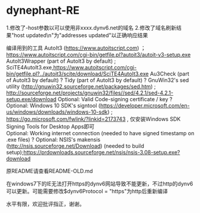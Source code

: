 # dynephant-RE
1.修改了-host参数以可以使用非xxxx.dynv6.net的域名 
2.修改了域名刷新结果"host updated\n"为"addresses updated"以正确响应结果 


编译用到的工具 
AutoIt3 (https://www.autoitscript.com) ； https://www.autoitscript.com/cgi-bin/getfile.pl?autoit3/autoit-v3-setup.exe 
AutoIt3Wrapper (part of AutoIt3 by default) ; SciTE4AutoIt3.exe,https://www.autoitscript.com/cgi-bin/getfile.pl?../autoit3/scite/download/SciTE4AutoIt3.exe 
Au3Check (part of AutoIt3 by default) ? 
Tidy (part of AutoIt3 by default) ? 
GnuWin32's sed utility (http://gnuwin32.sourceforge.net/packages/sed.htm) ; http://sourceforge.net/projects/gnuwin32/files//sed/4.2.1/sed-4.2.1-setup.exe/download 
Optional: Valid Code-signing certificate / key ? 
Optional: Windows 10 SDK's signtool (https://developer.microsoft.com/en-us/windows/downloads/windows-10-sdk) ; https://go.microsoft.com/fwlink/?linkid=2173743 , 仅安装Windows SDK Signing Tools for Desktop Apps即可  
Optional: Working internet connection (needed to have signed timestamp on .exe files) ? 
Optional: NSIS's makensis (http://nsis.sourceforge.net/Download) (needed to build setup);https://prdownloads.sourceforge.net/nsis/nsis-3.08-setup.exe?download 

原README请查看README-OLD.md

在windows7下的IE无法打开https的dynv6网站导致不能更新，不过http的dynv6可以更新。可能需要修改$dynv6Protocol = "https"为http后重新编译

水平有限，欢迎批评指正，谢谢。
